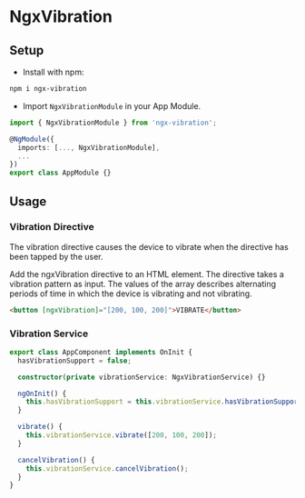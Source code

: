 # NgxVibration

## Setup       

* Install with npm:
```bash
npm i ngx-vibration
```

* Import `NgxVibrationModule` in your App Module.
```typescript
import { NgxVibrationModule } from 'ngx-vibration';

@NgModule({
  imports: [..., NgxVibrationModule],
  ...
})
export class AppModule {}
```

## Usage

### Vibration Directive
The vibration directive causes the device to vibrate when the directive has been tapped by the user.

Add the ngxVibration directive to an HTML element. The directive takes a vibration pattern as input. The values of the array describes alternating periods of time in which the device is vibrating and not vibrating. 
```html
<button [ngxVibration]="[200, 100, 200]">VIBRATE</button>
```

### Vibration Service

```typescript
export class AppComponent implements OnInit {
  hasVibrationSupport = false;

  constructor(private vibrationService: NgxVibrationService) {}

  ngOnInit() {
    this.hasVibrationSupport = this.vibrationService.hasVibrationSupport();
  }

  vibrate() {
    this.vibrationService.vibrate([200, 100, 200]);
  }

  cancelVibration() {
    this.vibrationService.cancelVibration();
  }
}
```